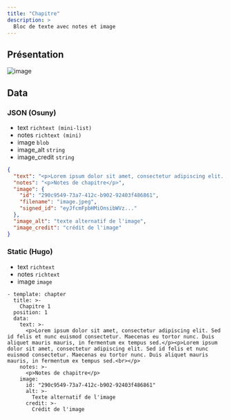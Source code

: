 ```yaml
---
title: "Chapitre"
description: >
  Bloc de texte avec notes et image
---
```


## Présentation

![image](https://user-images.githubusercontent.com/4457294/160695826-f30b32bf-3434-4bd6-9f1e-ba42de91fec1.png)


## Data

### JSON (Osuny)

* text ```richtext (mini-list)```
* notes ```richtext (mini)```
* image ```blob```
* image_alt ```string```
* image_credit ```string```

```json
{
  "text": "<p>Lorem ipsum dolor sit amet, consectetur adipiscing elit. Sed id felis et nunc euismod consectetur. Maecenas eu tortor nunc. Duis aliquet mauris mauris, in fermentum ex tempus sed.</p><p>Lorem ipsum dolor sit amet, consectetur adipiscing elit. Sed id felis et nunc euismod consectetur. Maecenas eu tortor nunc. Duis aliquet mauris mauris, in fermentum ex tempus sed.<br></p>",
  "notes": "<p>Notes de chapitre</p>",
  "image": {
    "id": "290c9549-73a7-412c-b902-92403f486861",
    "filename": "image.jpeg",
    "signed_id": "eyJfcmFpbHMiOnsibWVz..."
  },
  "image_alt": "texte alternatif de l'image",
  "image_credit": "crédit de l'image"
}
```

### Static (Hugo)

* text ```richtext```
* notes ```richtext```
* image ```image```

```
- template: chapter
  title: >-
    Chapitre 1
  position: 1
  data:
    text: >-
      <p>Lorem ipsum dolor sit amet, consectetur adipiscing elit. Sed id felis et nunc euismod consectetur. Maecenas eu tortor nunc. Duis aliquet mauris mauris, in fermentum ex tempus sed.</p><p>Lorem ipsum dolor sit amet, consectetur adipiscing elit. Sed id felis et nunc euismod consectetur. Maecenas eu tortor nunc. Duis aliquet mauris mauris, in fermentum ex tempus sed.<br></p>
    notes: >-
      <p>Notes de chapitre</p>
    image:
      id: "290c9549-73a7-412c-b902-92403f486861"
      alt: >-
        Texte alternatif de l'image
      credit: >-
        Crédit de l'image
```
